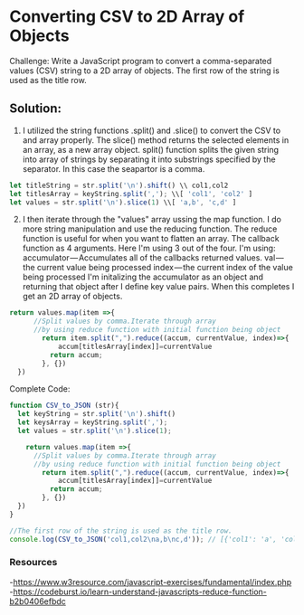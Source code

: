 # Converting CSV to 2D Array of Objects

Challenge: 
  Write a JavaScript program to convert a comma-separated values (CSV) string to a 2D array of objects. 
  The first row of the string is used as the title row.
  
## Solution: 

1. I utilized the string functions .split() and .slice() to convert the CSV to and array properly. The slice() method returns the selected elements in an array, as a new array object. split() function splits the given string into array of strings by separating it into substrings specified by the separator. In this case the seapartor is a comma.
```javascript
let titleString = str.split('\n').shift() \\ col1,col2
let titlesArray = keyString.split(','); \\[ 'col1', 'col2' ]
let values = str.split('\n').slice(1) \\[ 'a,b', 'c,d' ]
```
2. I then iterate through the "values" array ussing the map function. I do more string manipulation and use the reducing function. The reduce function is useful for when you want to flatten an array. The callback function as 4 arguments. Here I'm using 3 out of the four. I'm using:
      accumulator — Accumulates all of the callbacks returned values.
      val — the current value being processed
      index — the current index of the value being processed
I'm initalizing the accumulator as an object and returning that object after I define key value pairs. When this completes I get an 2D array of objects.
```javascript
return values.map(item =>{
      //Split values by comma.Iterate through array
      //by using reduce function with initial function being object
        return item.split(",").reduce((accum, currentValue, index)=>{
            accum[titlesArray[index]]=currentValue
          return accum;
        }, {})
  })
```


Complete Code:
```javascript
function CSV_to_JSON (str){
  let keyString = str.split('\n').shift()
  let keysArray = keyString.split(',');
  let values = str.split('\n').slice(1);

    return values.map(item =>{
      //Split values by comma.Iterate through array
      //by using reduce function with initial function being object
        return item.split(",").reduce((accum, currentValue, index)=>{
            accum[titlesArray[index]]=currentValue
          return accum;
        }, {})
  })
}

//The first row of the string is used as the title row.
console.log(CSV_to_JSON('col1,col2\na,b\nc,d')); // [{'col1': 'a', 'col2': 'b'}, {'col1': 'c', 'col2': 'd'}];
```

### Resources

-https://www.w3resource.com/javascript-exercises/fundamental/index.php
-https://codeburst.io/learn-understand-javascripts-reduce-function-b2b0406efbdc
